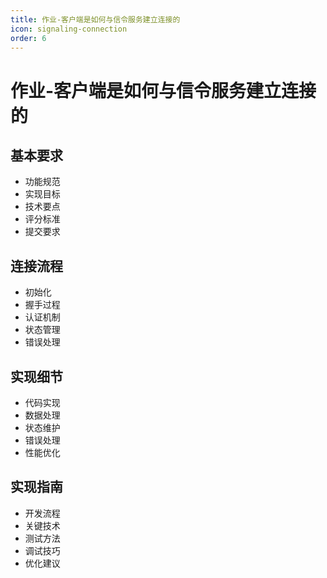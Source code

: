 ```yaml
---
title: 作业-客户端是如何与信令服务建立连接的
icon: signaling-connection
order: 6
---
```


# 作业-客户端是如何与信令服务建立连接的

## 基本要求
- 功能规范
- 实现目标
- 技术要点
- 评分标准
- 提交要求

## 连接流程
- 初始化
- 握手过程
- 认证机制
- 状态管理
- 错误处理

## 实现细节
- 代码实现
- 数据处理
- 状态维护
- 错误处理
- 性能优化

## 实现指南
- 开发流程
- 关键技术
- 测试方法
- 调试技巧
- 优化建议
